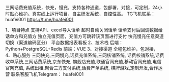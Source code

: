 三网话费充值系统，快充，慢充，支持各种通道，包部署，对接，可定制，24小时贴心维护。真实线上运行项目，自主研发系统，自控性高。 TG飞机联系：huafei001
https://t.me/huafei001

1、项目特点
支持API、excel导入话单
超时自动关闭话单
话单支付后回调数据给话单方和充值方
独立充值页面，充值方可跳转该页面进行支付
快充慢充任意渠道切换（渠道编码区分）
平台数据报表看板
2、技术栈
后端：Python+PostgreSQL+Redis
前端：VUE
3、对接渠道
全程包维护，包对接，
4、贴心服务
三网快充,三网慢充,话费充值系统,三网核销系统,
话费核销系统,话费收单系统,三网话费系统,京东快充,
旗舰店充值,联通官网充值,移动官网充值,电信官网充值,
系统出租,聚合三方支付系统,话费产单系统,
棋牌游戏,定制开发,合作运营
联系客服飞机Telegram： huafei001
